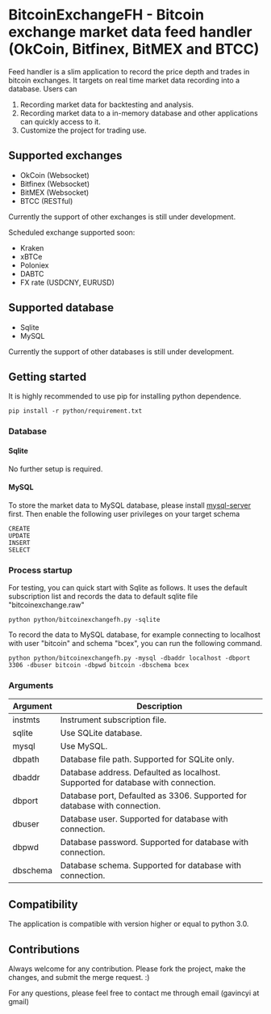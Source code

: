 # BitcoinExchangeFH - Bitcoin exchange market data feed handler (OkCoin, Bitfinex, BitMEX and BTCC)

Feed handler is a slim application to record the price depth and trades in bitcoin exchanges. It targets on real time market data recording into a database. Users can

1. Recording market data for backtesting and analysis.
2. Recording market data to a in-memory database and other applications can quickly access to it.
3. Customize the project for trading use.

## Supported exchanges

- OkCoin (Websocket)
- Bitfinex (Websocket)
- BitMEX (Websocket)
- BTCC (RESTful)

Currently the support of other exchanges is still under development.

Scheduled exchange supported soon:
- Kraken
- xBTCe
- Poloniex
- DABTC
- FX rate (USDCNY, EURUSD)

## Supported database

- Sqlite
- MySQL

Currently the support of other databases is still under development.

## Getting started

It is highly recommended to use pip for installing python dependence. 

```
pip install -r python/requirement.txt
```

### Database

#### Sqlite

No further setup is required.

#### MySQL

To store the market data to MySQL database, please install [mysql-server](https://dev.mysql.com/downloads/mysql/) first. Then enable the following user privileges on your target schema

```
CREATE
UPDATE
INSERT
SELECT
```

### Process startup

For testing, you can quick start with Sqlite as follows. It uses the default subscription list and records the data to default sqlite file "bitcoinexchange.raw"

```
python python/bitcoinexchangefh.py -sqlite
```

To record the data to MySQL database, for example connecting to localhost with user "bitcoin" and schema "bcex", you can run the following command.

```
python python/bitcoinexchangefh.py -mysql -dbaddr localhost -dbport 3306 -dbuser bitcoin -dbpwd bitcoin -dbschema bcex
```

### Arguments

|Argument|Description|
|---|---|
|instmts|Instrument subscription file.|
|sqlite|Use SQLite database.|
|mysql|Use MySQL.|
|dbpath|Database file path. Supported for SQLite only.|
|dbaddr|Database address. Defaulted as localhost. Supported for database with connection.|
|dbport|Database port, Defaulted as 3306. Supported for database with connection.|
|dbuser|Database user. Supported for database with connection.|
|dbpwd|Database password. Supported for database with connection.|
|dbschema|Database schema. Supported for database with connection.|


## Compatibility
The application is compatible with version higher or equal to python 3.0.

## Contributions
Always welcome for any contribution. Please fork the project, make the changes, and submit the merge request. :)

For any questions, please feel free to contact me through email (gavincyi at gmail)
